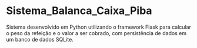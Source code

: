 # Sistema_Balanca_Caixa_Piba
Sistema desenvolvido em Python utilizando o framework Flask para calcular o peso da refeição e o valor a ser cobrado, com persistência de dados em um banco de dados SQLite.
